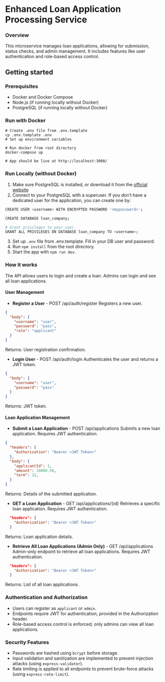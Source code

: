 # Enhanced Loan Application Processing Service

### Overview
This microservice manages loan applications, allowing for submission, status checks, and admin management. It includes features like user authentication and role-based access control.

## Getting started
### Prerequisites
- Docker and Docker Compose
- Node.js (if running locally without Docker)
- PostgreSQL (if running locally without Docker)

### Run with Docker
```
# Create .env file from .env.template
cp .env.template .env
# Set up environment variables

# Run docker from root directory
docker-compose up

# App should be live at http://localhost:3000/
```

### Run Locally (without Docker)
1. Make sure PostgreSQL is installed, or download it from the [official website](https://www.postgresql.org/download/)
2. Connect to your PostgreSQL with a superuser. If you don’t have a dedicated user for the application, you can create one by:
```bash
CREATE USER <username> WITH ENCRYPTED PASSWORD '<mypassword>';

CREATE DATABASE loan_company;

# Grant privileges to your user
GRANT ALL PRIVILEGES ON DATABASE loan_company TO <username>;
```
3. Set up `.env` file from .env.template. Fill in your DB user and password.
4. Run `npm install` from the root directory.
5. Start the app with `npm run dev`.

### How it works
The API allows users to login and create a loan. Admins can login and see all loan applications.


#### User Management

- **Register a User** - POST /api/auth/register
Registers a new user.
```json
{
  "body": {
    "username": "user",
    "password": "pass",
    "role": "applicant"
  }
}
```
Returns: User registration confirmation.

- **Login User** - POST /api/auth/login
Authenticates the user and returns a JWT token.
```json
{
  "body": {
    "username": "user",
    "password": "pass"
  }
}
```
Returns: JWT token.

#### Loan Application Management
- **Submit a Loan Application** - POST /api/applications
Submits a new loan application. Requires JWT authentication.
```json
{
  "headers": {
    "Authorization": "Bearer <JWT Token>"
  },
  "body": {
    "applicantId": 1,
    "amount": 10000.50,
    "term": 12,
  }
}
```
Returns: Details of the submitted application.

- **GET a Loan Application** - GET /api/applications/{id}
Retrieves a specific loan application. Requires JWT authentication.
```json
  "headers": {
    "Authorization": "Bearer <JWT Token>"
  }
```
Returns: Loan application details.

- **Retrieve All Loan Applications (Admin Only)** - GET /api/applications
Admin-only endpoint to retrieve all loan applications. Requires JWT authentication.
```json
  "headers": {
    "Authorization": "Bearer <JWT Token>"
  }
```
Returns: List of all loan applications.

### Authentication and Authorization
- Users can register as `applicant` or `admin`.
- Endpoints require JWT for authentication, provided in the Authorization header.
- Role-based access control is enforced; only admins can view all loan applications.

### Security Features
- Passwords are hashed using `bcrypt` before storage.
- Input validation and sanitization are implemented to prevent injection attacks (using `express-validator`).
- Rate limiting is applied to all endpoints to prevent brute-force attacks (using `express-rate-limit`).
